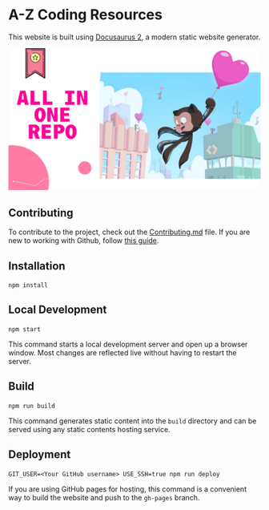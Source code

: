 # A-Z Coding Resources

This website is built using [Docusaurus 2](https://v2.docusaurus.io/), a modern static website generator.

![img](static/img/img.png)

## Contributing

To contribute to the project, check out the [Contributing.md](https://github.com/hulyak/a-to-z-coding-resources/blob/main/CONTRIBUTING.md) file. If you are new to working with Github, follow [this guide](https://dev.to/hulyakarakaya/one-more-pr-for-hactoberfest-5gkp).

## Installation

```console
npm install
```

## Local Development

```console
npm start
```

This command starts a local development server and open up a browser window. Most changes are reflected live without having to restart the server.

## Build

```console
npm run build
```

This command generates static content into the `build` directory and can be served using any static contents hosting service.

## Deployment

```console
GIT_USER=<Your GitHub username> USE_SSH=true npm run deploy
```

If you are using GitHub pages for hosting, this command is a convenient way to build the website and push to the `gh-pages` branch.
